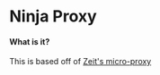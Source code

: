# Ninja Proxy

#### What is it?
This is based off of [Zeit's micro-proxy](https://github.com/zeit/micro-proxy)